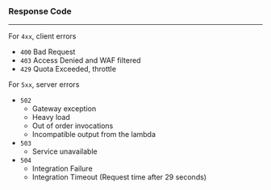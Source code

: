 ### Response Code

---

For `4xx`, client errors

- `400` Bad Request
- `403` Access Denied and WAF filtered
- `429` Quota Exceeded, throttle

For `5xx`, server errors

- `502`
  - Gateway exception
  - Heavy load
  - Out of order invocations
  - Incompatible output from the lambda
- `503`
  - Service unavailable
- `504`
  - Integration Failure
  - Integration Timeout (Request time after 29 seconds)
